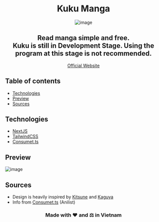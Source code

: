 <div align="center">
<h1>Kuku Manga</h1>
  
 ![image](https://github.com/hyuse202/KUKU/assets/99476925/f012d6a9-fa2e-4b0b-8c26-7c8b9d0c2483)

<h2> Read manga simple and free. </br>
 Kuku is still in Development Stage.
Using the program at this stage is not recommended.</h2>
  <a href="https://kukumanga.site"> Official Website</a>
</div>

## Table of contents

- [Technologies](#technologies)
- [Preview](#preview)
- [Sources](#sources)

## Technologies

- [NextJS](https://nextjs.org)
- [TailwindCSS](https://tailwindcss.com/)
- [Consumet.ts](https://consumet.org)

## Preview
![image](https://github.com/hyuse202/KUKU/assets/99476925/8187502a-3286-4741-8afd-75675f7fc75e)



## Sources
- Design is heavily inspired by [Kitsune](https://kitsunee.me) and [Kaguya](https://kaguya.app)
- Info from [Consumet.ts](https://consumet.org) (Anilist)

<h3 align="center">Made with ❤️ and ⚖️ in Vietnam</h3>
